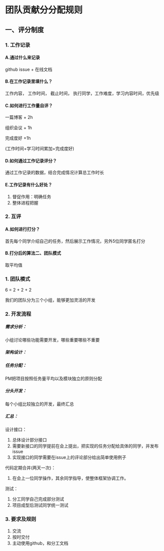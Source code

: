 # 团队贡献分分配规则

## 一、评分制度

### 1. 工作记录

#### A.通过什么来记录

github issue + 在线文档

#### B.在工作记录里填什么？

工作内容， 工作时间， 截止时间， 执行同学，工作难度，学习内容时间，优先级

#### C.如何进行工作量自评？

一篇博客 + 2h

组织会议 + 1h

完成度好 +1h

(工作时间+学习时间累加+完成度好)

#### D.如何通过工作记录评分？

通过工作记录的数据，结合完成情况计算总工作时长

#### E.工作记录有什么好处？

1. 督促作用：明确任务
2. 整体进程把握

### 2. 互评

#### A.如何进行打分？

首先每个同学介绍自己的任务，然后展示工作情况，另外5位同学匿名打分

#### B.打分后的算法二、团队模式

取平均值

### 1. 团队模式

6 = 2 + 2 + 2

我们的团队分为三个小组，能够更加灵活的开发

### 2. 开发流程

##### 需求分析：

小组讨论哪些功能需要开发，哪些重要哪些不重要

##### 架构设计：

##### 任务分配：

PM把项目按照任务量平均以及模块独立的原则分配

##### 分头开发：

每个小组比较独立的开发，最终汇总

##### 汇总：

设计接口：

1. 总体设计部分接口
2. 需要新接口的同学提前在会上提出，把实现的任务分配给具体的同学，并发布issue
3. 实现接口的同学需要在issue上的评论部分给出简单使用例子

代码定期合并(两天一次)：

1. 在会上一位同学操作，其余同学指导，使整体框架协调工作。

测试：

1. 分工同学自己完成部分测试
2. 项目成型后测试同学统一测试

### 3. 要求及规则

1. 交流
2. 按时交付
3. 主动使用github，和分工文档
